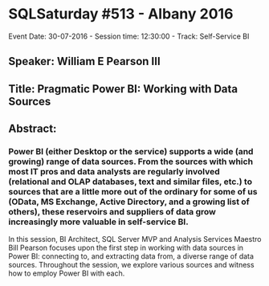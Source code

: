 # SQLSaturday #513 - Albany 2016
Event Date: 30-07-2016 - Session time: 12:30:00 - Track: Self-Service BI
## Speaker: William E Pearson III
## Title: Pragmatic Power BI:  Working with Data Sources
## Abstract:
### Power BI (either Desktop or the service) supports a wide (and growing) range of data sources.  From the sources with which most IT pros and data analysts are regularly involved (relational and OLAP databases, text and similar files, etc.) to sources that are a little more out of the ordinary for some of us (OData, MS Exchange, Active Directory, and a growing list of others), these reservoirs and suppliers of data grow increasingly more valuable in self-service BI.  
In this session, BI Architect, SQL Server MVP and Analysis Services Maestro Bill Pearson focuses upon the first step in working with data sources in Power BI:  connecting to, and extracting data from, a diverse range of data sources. Throughout the session, we explore various sources and witness how to employ Power BI with each.

